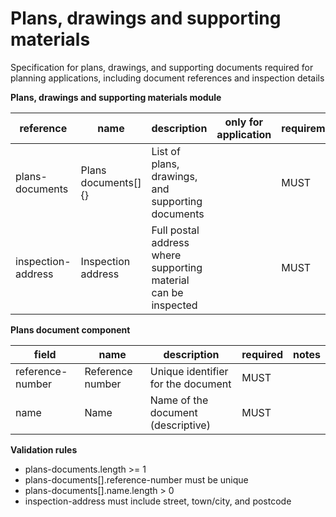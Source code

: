 # Plans, drawings and supporting materials

Specification for plans, drawings, and supporting documents required for
planning applications, including document references and inspection details


**Plans, drawings and supporting materials module**

| reference | name | description | only for application | requirement | notes |
| --- | --- | --- | --- | --- | --- |
| plans-documents | Plans documents[]{} | List of plans, drawings, and supporting documents |  | MUST |  |
| inspection-address | Inspection address | Full postal address where supporting material can be inspected |  | MUST | Should this be the address-text field |


**Plans document component**

field | name | description | required | notes
-- | -- | -- | -- | --
reference-number | Reference number | Unique identifier for the document | MUST | 
name | Name | Name of the document (descriptive) | MUST | 

**Validation rules**

- plans-documents.length >= 1
- plans-documents[].reference-number must be unique
- plans-documents[].name.length > 0
- inspection-address must include street, town/city, and postcode